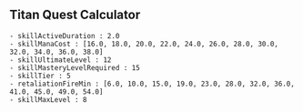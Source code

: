 ## Titan Quest Calculator

    - skillActiveDuration : 2.0
    - skillManaCost : [16.0, 18.0, 20.0, 22.0, 24.0, 26.0, 28.0, 30.0, 32.0, 34.0, 36.0, 38.0]
    - skillUltimateLevel : 12
    - skillMasteryLevelRequired : 15
    - skillTier : 5
    - retaliationFireMin : [6.0, 10.0, 15.0, 19.0, 23.0, 28.0, 32.0, 36.0, 41.0, 45.0, 49.0, 54.0]
    - skillMaxLevel : 8

